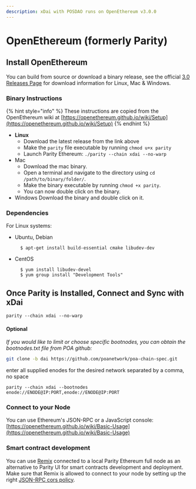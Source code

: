 ```yaml
---
description: xDai with POSDAO runs on OpenEthereum v3.0.0
---
```


# OpenEthereum \(formerly Parity\)

## Install OpenEthereum

You can  build from source or download a binary release, see the official [3.0 Releases Page](https://github.com/openethereum/openethereum/releases) for download information for Linux, Mac & Windows.

### Binary Instructions

{% hint style="info" %}
These instructions are copied from the OpenEthereum wiki at [https://openethereum.github.io/wiki/Setup](https://openethereum.github.io/wiki/Setup)
{% endhint %}

* **Linux**
  * Download the latest release from the link above
  * Make the `parity` file executable by running `chmod u+x parity`
  * Launch Parity Ethereum: `./parity --chain xdai --no-warp`
* Mac
  * Download the mac binary.
  * Open a terminal and navigate to the directory using `cd /path/to/binary/folder/`.
  * Make the binary executable by running `chmod +x parity`.
  * You can now double click on the binary. 
* Windows Download the binary and double click on it.

### Dependencies <a id="dependencies"></a>

For Linux systems:

* Ubuntu, Debian

  ```text
    $ apt-get install build-essential cmake libudev-dev
  ```

* CentOS

  ```text
    $ yum install libudev-devel
    $ yum group install "Development Tools"
  ```

## Once Parity is Installed,  Connect and Sync with xDai

```text
parity --chain xdai --no-warp
```

#### Optional

_If you would like to limit or choose specific bootnodes, you can obtain the bootnodes.txt file from POA github:_

```bash
git clone -b dai https://github.com/poanetwork/poa-chain-spec.git
```

enter all supplied enodes for the desired network separated by a comma, no space

```text
parity --chain xdai --bootnodes enode://ENODE@IP:PORT,enode://ENODE@IP:PORT
```

### Connect to your Node

You can use Ethereum's JSON-RPC or a JavaScript console:  
[https://openethereum.github.io/wiki/Basic-Usage](https://openethereum.github.io/wiki/Basic-Usage)

### Smart contract development

You can use [Remix](https://remix.ethereum.org/) connected to a local Parity Ethereum full node as an alternative to Parity UI for smart contracts development and deployment. Make sure that Remix is allowed to connect to your node by setting up the right [JSON-RPC cors policy](https://ethereum.stackexchange.com/questions/54639/is-it-possible-to-connect-remix-and-parity?rq=1).

